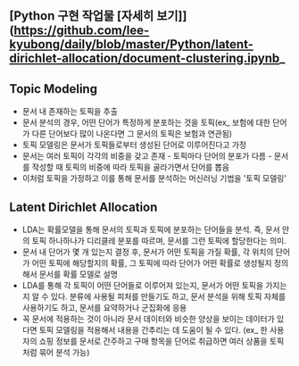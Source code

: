 ## [Python 구현 작업물 [자세히 보기]](https://github.com/lee-kyubong/daily/blob/master/Python/latent-dirichlet-allocation/document-clustering.ipynb_

## Topic Modeling
- 문서 내 존재하는 토픽을 추출
- 문서 분석의 경우, 어떤 단어가 특정하게 분포하는 것을 토픽(ex_ 보험에 대한 단어가 다른 단어보다 많이 나온다면 그 문서의 토픽은 보험과 연관됨)
- 토픽 모델링은 문서가 토픽들로부터 생성된 단어로 이루어진다고 가정
- 문서는 여러 토픽이 각각의 비중을 갖고 존재 - 토픽마다 단어의 분포가 다름 - 문서를 작성할 때 토픽의 비중에 따라 토픽을 골라가면서 단어를 뽑음
- 이처럼 토픽을 가정하고 이를 통해 문서를 분석하는 머신러닝 기법을 '토픽 모델링'

## Latent Dirichlet Allocation
- LDA는 확률모델을 통해 문서의 토픽과 토픽에 분포하는 단어들을 분석. 즉, 문서 안의 토픽 하나하나가 디리클레 분포를 따르며, 문서를 그런 토픽에 할당한다는 의미.
- 문서 내 단어가 몇 개 있는지 결정 후, 문서가 어떤 토픽을 가질 확률, 각 위치의 단어가 어떤 토픽에 해당할지의 확률, 그 토픽에 따라 단어가 어떤 확률로 생성될지 정의해서 문서를 확률 모델로 설명
- LDA를 통해 각 토픽이 어떤 단어들로 이루어져 있는지, 문서가 어떤 토픽을 가지는지 알 수 있다. 분류에 사용될 피처를 만들기도 하고, 문서 분석을 위해 토픽 자체를 사용하기도 하고, 문서를 요약하거나 군집화에 응용
- 꼭 문서에 적용하는 것이 아니라 문서 데이터와 비슷한 양상을 보이는 데이터가 있다면 토픽 모델링을 적용해서 내용을 간추리는 데 도움이 될 수 있다. (ex_ 한 사용자의 쇼핑 정보를 문서로 간주하고 구매 항목을 단어로 취급하면 여러 상품을 토픽처럼 묶어 분석 가능)
